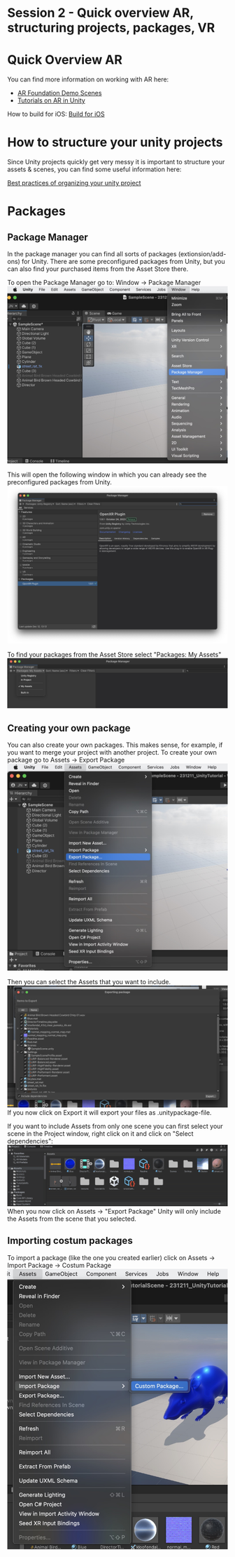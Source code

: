 # Session 2 - Quick overview AR, structuring projects, packages, VR 

# <a name="ar"></a> Quick Overview AR 

You can find more information on working with AR here: 
- [AR Foundation Demo Scenes](https://github.com/juliannetzer/arfoundation-demos_khb_sose22)
- [Tutorials on AR in Unity](https://www.youtube.com/watch?v=FWyTf3USDCQ)

How to build for iOS: 
[Build for iOS](https://github.com/juliannetzer/arfoundation-demos_khb_sose22/blob/master/build.md)

# <a name="structure"></a> How to structure your unity projects
Since Unity projects quickly get very messy it is important to structure your assets & scenes, you can find some useful information here: 

[Best practices of organizing your unity project](https://unity.com/how-to/organizing-your-project)


# <a name="packages"></a>Packages

## Package Manager 

In the package manager you can find all sorts of packages (extionsion/add-ons) for Unity. There are some preconfigured packages from Unity, but you can also find your purchased items from the Asset Store there. 

To open the Package Manager go to: Window -> Package Manager
![](images/PackageManager1.jpeg)

This will open the following window in which you can already see the preconfigured packages from Unity. 
![](images/PackageManager2.jpeg)

To find your packages from the Asset Store select "Packages: My Assets"
![](images/PackageManager3.jpeg)

## Creating your own package 

You can also create your own packages. This makes sense, for example, if you want to merge your project with another project. To create your own package go to Assets -> Export Package 
![](images/packagemanagerexport1.jpeg)

Then you can select the Assets that you want to include.
![](images/packagemanagerexport2.jpeg)
If you now click on Export it will export your files as .unitypackage-file. 

If you want to include Assets from only one scene you can first select your scene in the Project window, right click on it and click on "Select dependencies": 
![](images/packagemanagerexport3.gif)
When you now click on Assets -> "Export Package" Unity will only include the Assets from the scene that you selected. 

## Importing costum packages
To import a package (like the one you created earlier) click on Assets -> Import Package -> Costum Package
![](images/packagemanagerexport4.jpeg)





